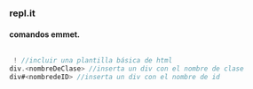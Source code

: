 ### repl.it
#### comandos emmet.

```javascript

 ! //incluir una plantilla básica de html
div.<nombreDeClase> //inserta un div con el nombre de clase
div#<nombredeID> //inserta un div con el nombre de id

```

